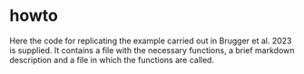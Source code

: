 # howto
Here the code for replicating the example carried out in Brugger et al. 2023 is supplied.
It contains a file with the necessary functions, a brief markdown description and a file in which the functions are called. 
